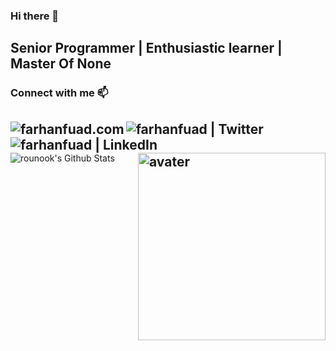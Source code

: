 
### Hi there 👋
## Senior Programmer | Enthusiastic learner | Master Of None

### Connect with me 📫
[<img align="left" alt="farhanfuad.com" src="https://github.com/rounook/Repository_Images/blob/master/profile_3232.png" />][website]
[<img align="left" alt="farhanfuad | Twitter" src="https://github.com/rounook/Repository_Images/blob/master/twitter_32x32.png" />][twitter]
[<img align="left" alt="farhanfuad | LinkedIn" src="https://github.com/rounook/Repository_Images/blob/master/linkedin_32x32.png" />][linkedin]
[<img align="right" alt="avater" height="300px" width="300px" src="https://github.com/rounook/Repository_Images/blob/master/Server_avater.png" />][website]
<br />
---
<img align="left" alt="rounook's Github Stats" src="https://github-readme-stats.codestackr.vercel.app/api?username=rounook&show_icons=true&hide_border=true" />


[website]: https://farhanfuad.com
[twitter]: https://twitter.com/Roonok1
[linkedin]: https://www.linkedin.com/in/roonok/
